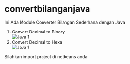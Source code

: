 # convertbilanganjava
Ini Ada Module Converter Bilangan Sederhana dengan Java
1) Convert Decimal to Binary  
   ![Java 1](http://septianmulyana.com/assets/Screenshot_21.png)
2) Convert Decimal to Hexa  
   ![Java 1](http://septianmulyana.com/assets/Screenshot_22.png)

Silahkan import project di netbeans anda
